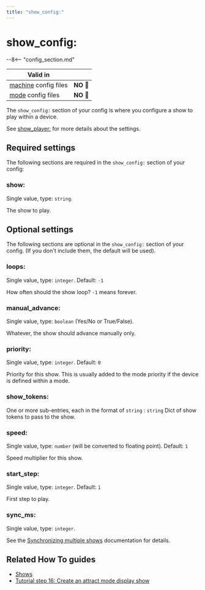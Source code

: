 ```yaml
---
title: "show_config:"
---
```


# show_config:


--8<-- "config_section.md"

| Valid in | |
|-----|:----:|
|[machine](instructions/machine_config.md) config files |**NO** :no_entry_sign:|
|[mode](instructions/mode_config.md) config files|**NO** :no_entry_sign:|

The `show_config:` section of your config is where you configure a show
to play within a device.

See [show_player:](show_player.md) for more
details about the settings.

## Required settings

The following sections are required in the `show_config:` section of
your config:

### show:

Single value, type: `string`.

The show to play.

## Optional settings

The following sections are optional in the `show_config:` section of
your config. (If you don't include them, the default will be used).

### loops:

Single value, type: `integer`. Default: `-1`

How often should the show loop? `-1` means forever.

### manual_advance:

Single value, type: `boolean` (Yes/No or True/False).

Whatever, the show should advance manually only.

### priority:

Single value, type: `integer`. Default: `0`

Priority for this show. This is usually added to the mode priority if
the device is defined within a mode.

### show_tokens:

One or more sub-entries, each in the format of `string` : `string` Dict
of show tokens to pass to the show.

### speed:

Single value, type: `number` (will be converted to floating point).
Default: `1`

Speed multiplier for this show.

### start_step:

Single value, type: `integer`. Default: `1`

First step to play.

### sync_ms:

Single value, type: `integer`.

See the [Synchronizing multiple shows](../shows/sync_ms.md) documentation for
details.

## Related How To guides

* [Shows](../shows/index.md)
* [Tutorial step 16: Create an attract mode display show](../tutorial/16_attract_mode_show.md)
